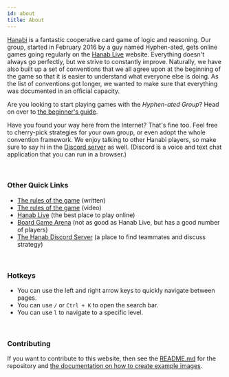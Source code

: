 ```yaml
---
id: about
title: About
---
```


[Hanabi](https://boardgamegeek.com/boardgame/98778/hanabi) is a fantastic cooperative card game of logic and reasoning. Our group, started in February 2016 by a guy named Hyphen-ated, gets online games going regularly on the [Hanab Live](https://hanab.live) website. Everything doesn't always go perfectly, but we strive to constantly improve. Naturally, we have also built up a set of conventions that we all agree upon at the beginning of the game so that it is easier to understand what everyone else is doing. As the list of conventions got longer, we wanted to make sure that everything was documented in an official capacity.

Are you looking to start playing games with the *Hyphen-ated Group*? Head on over to [the beginner's guide](/docs/beginner/intro).

Have you found your way here from the Internet? That's fine too. Feel free to cherry-pick strategies for your own group, or even adopt the whole convention framework. We enjoy talking to other Hanabi players, so make sure to say hi in the [Discord server](https://discord.gg/FADvkJp) as well. (Discord is a voice and text chat application that you can run in a browser.)

<br />

### Other Quick Links

- [The rules of the game](https://github.com/Zamiell/hanabi-live/blob/master/docs/RULES.md) (written)
- [The rules of the game](https://www.youtube.com/watch?v=VrFCekQb4nY) (video)
- [Hanab Live](https://hanab.live) (the best place to play online)
- [Board Game Arena](http://boardgamearena.com) (not as good as Hanab Live, but has a good number of players)
- [The Hanab Discord Server](https://discord.gg/FADvkJp) (a place to find teammates and discuss strategy)

<br />

### Hotkeys

- You can use the left and right arrow keys to quickly navigate between pages.
- You can use `/` or `Ctrl + K` to open the search bar.
- You can use `l` to navigate to a specific level.

<br />

### Contributing

If you want to contribute to this website, then see the [README.md](https://github.com/hanabi/hanabi.github.io/blob/main/README.md) for the repository and [the documentation on how to create example images](image-format.md).
